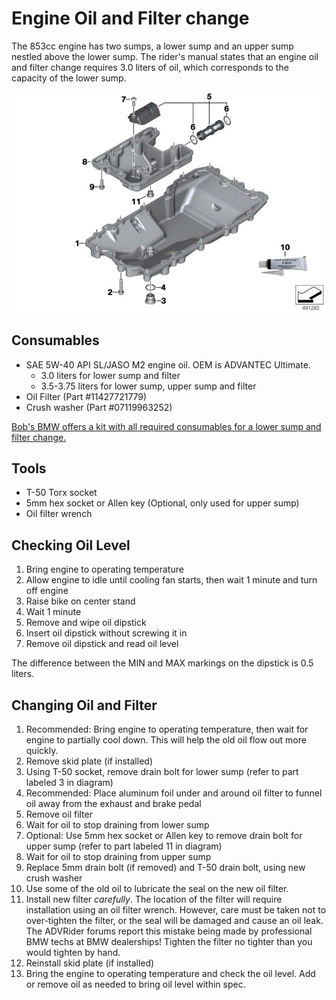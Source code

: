 # Engine Oil and Filter change

The 853cc engine has two sumps, a lower sump and an upper sump nestled above
the lower sump. The rider's manual states that an engine oil and filter change
requires 3.0 liters of oil, which corresponds to the capacity of the lower sump.

![sump diagram](assets/oil-sump.gif)

## Consumables

- SAE 5W-40 API SL/JASO M2 engine oil. OEM is ADVANTEC Ultimate.
    - 3.0 liters for lower sump and filter
    - 3.5-3.75 liters for lower sump, upper sump and filter
- Oil Filter (Part #11427721779)
- Crush washer (Part #07119963252)

[Bob's BMW offers a kit with all required consumables for a lower sump and filter change.](https://www.bobsbmw.com/store/product/10-off-complete-oil-change-kit-for-f750gs-f850gs--adventure)

## Tools

- T-50 Torx socket
- 5mm hex socket or Allen key (Optional, only used for upper sump)
- Oil filter wrench

## Checking Oil Level

1. Bring engine to operating temperature
1. Allow engine to idle until cooling fan starts, then wait 1 minute and turn off engine
1. Raise bike on center stand
1. Wait 1 minute
1. Remove and wipe oil dipstick
1. Insert oil dipstick without screwing it in
1. Remove oil dipstick and read oil level

The difference between the MIN and MAX markings on the dipstick is 0.5 liters.

## Changing Oil and Filter

1. Recommended: Bring engine to operating temperature, then wait for engine to
   partially cool down. This will help the old oil flow out more quickly.
1. Remove skid plate (if installed)
1. Using T-50 socket, remove drain bolt for lower sump (refer to part labeled 3
   in diagram)
1. Recommended: Place aluminum foil under and around oil filter to funnel oil 
   away from the exhaust and brake pedal
1. Remove oil filter
1. Wait for oil to stop draining from lower sump
1. Optional: Use 5mm hex socket or Allen key to remove drain bolt for upper
   sump (refer to part labeled 11 in diagram)
1. Wait for oil to stop draining from upper sump
1. Replace 5mm drain bolt (if removed) and T-50 drain bolt, using new crush washer
1. Use some of the old oil to lubricate the seal on the new oil filter.
1. Install new filter _carefully_. The location of the filter will require
   installation using an oil filter wrench. However, care must be taken not to
over-tighten the filter, or the seal will be damaged and cause an oil leak. The
ADVRider forums report this mistake being made by professional BMW techs at BMW
dealerships! Tighten the filter no tighter than you would tighten by hand.
1. Reinstall skid plate (if installed)
1. Bring the engine to operating temperature and check the oil level. Add or
remove oil as needed to bring oil level within spec.
